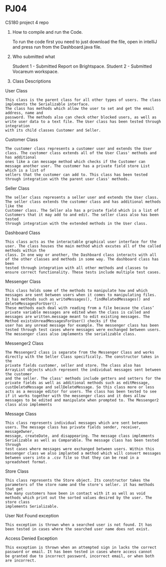 # PJ04
CS180 project 4 repo

1. How to compile and run the Code.

	To run the code first you need to just download the file, open in intelliJ and press run from the Dashboard.java file.

2. Who submitted what
	
	Student 1 - Submitted Report on Brightspace. Student 2 - Submitted Vocareum workspace.

3. Class Descriptions
	
  User Class
  
    This class is the parent class for all other types of users. The class implements the Serializable interface.
    The class has methods which allow the user to set and get the email address, name and 
    password. The methods also can check other blocked users, as well as write user data to a text file. The User class has been tested through integration
    with its child classes Customer and Seller.
    
    
  Customer Class
  
    The customer class represents a customer user and extends the User class. The customer class extends all of the User Class' methods and has additional 
    ones like a can message method which checks if the Customer can message another user. The customer has a private field store List which is a list of
    sellers that the customer can add to. This class has been tested through integration with the parent user class' methods.
    
  Seller Class
  
    The seller class represents a seller user and extends the User class. The seller class extends the customer class and has additional methods like the 
    Customer class. The Seller alo has a private field which is a list of Customers that it may add to and edit. The seller class also has been tested
    through integration with the extended methods in the User class.
    
  Dashboard Class
  
  	This class acts as the interactable graphical user interface for the user. The class houses the main method which excutes all of the called methods within the
	class. In one way or another, the Dashboard class interacts with all of the other classes and methods in some way. The dashboard class has been
	tested through integration with all other methods and classes to ensure correct functionality. These tests include multiple test cases. 
  
  Messenger Class
  
  	This class holds some of the methods to manipulate how and which messages are sent between users when it comes to manipulating files. It has methods such as writeMessages(), findRelatedMessages() and deleteMessagesForUser().
	These methods each deal with reading from a file because the class’ private variable messages are edited when the class is called and messages are written.message meant to edit existing messages. The Method existsUnreadMessagesForUser() checks if the 
	user has any unread message for example. The messenger class has been tested through test cases where messages were exchanged between users. The messenger class also implements the serializable class.
  
  Messenger2 Class
  
  	The Messenger2 class is separate from the Messenger Class and works directly with the Seller Class specifically. The constructor takes in the 
	private fields customer, seller and store. The class also has ArrayList objects which represent the individual messages sent between the customer
	and the seller. The class' methods include getters and setters for the private fields as well as additional methods such as editMessage, 
	custDeleteMessage and sellDeleteMessage. So this class more or less acts as a message editor for users. The class has been tested to see if it works together with the messenger class and it does allow messages to be edited and manipulate when prompted to. The Messenger2 class also implements
	
  Message Class
  	
	This class represents individual messages which are sent between users. The message class has private fields sender, receiver, messageOwner,
	message, createDate, and disappearing. The message class implements Serializable as well as Comparable. The message class has been tested through 
	test cases where messages were exchanged between users. Within this messenger class we also implanted a method which will convert messages between users into a .csv file so that they can be read in a spreadsheet format.
  
  Store Class
  
  	This class represents the Store object. Its constructor takes the parameters of the store name and the store's seller. it has methods that get
	how many customers have been in contact with it as well as void methods which print out the sorted values desired by the user. The store class
	implements Serializable.
  
  User Not Found exception
  
  	This exception is thrown when a searched user is not found. It has been tested in cases where the searched user name does not exist.
	
  Access Denied Exception
  
  	This exception is thrown when an attempted sign in lacks the correct password or email. It has been tested in cases where access cannot
	be granted due to incorrect password, incorrect email, or when both are incorrect.




